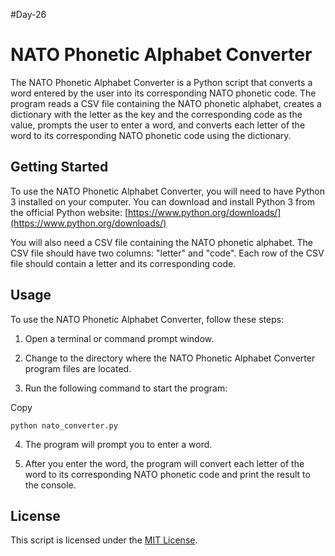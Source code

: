 #Day-26

# NATO Phonetic  Alphabet Converter

The  NATO Phonetic Alphabet  Converter is a  Python script  that converts a word entered by the user into its corresponding NATO phonetic code. The program reads a  CSV  file containing the NATO phonetic alphabet, creates a dictionary with the letter as the key and the corresponding code as the value, prompts the user to enter a word, and converts each letter of the word to its corresponding  NATO phonetic code  using the dictionary.

## Getting Started

To use the NATO Phonetic Alphabet Converter, you will need to have  Python  3 installed on your computer. You can download and install Python 3 from the official Python website:  [https://www.python.org/downloads/](https://www.python.org/downloads/)

You will also need a  CSV file  containing the NATO phonetic alphabet. The CSV file should have two columns: "letter" and "code". Each row of the CSV file should contain a letter and its corresponding code.

## Usage

To use the  NATO Phonetic Alphabet Converter, follow these steps:

1.  Open a terminal or  command prompt window.
    
2.  Change to the directory where the NATO Phonetic Alphabet Converter program files are located.
    
3.  Run the following command to start the program:
    

Copy

```
python nato_converter.py

```

4.  The program will prompt you to enter a word.
    
5.  After you enter the word, the program will convert each letter of the word to its corresponding NATO phonetic code and print the result to the console.


## License

This script is licensed under the [MIT License](https://opensource.org/licenses/MIT).